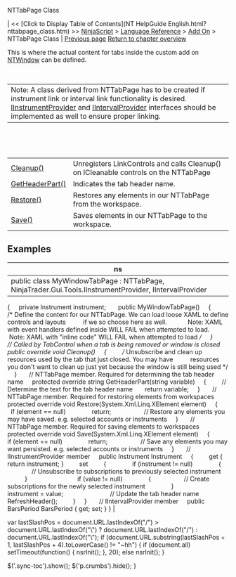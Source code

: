 ﻿










 


NTTabPage Class







| &lt;&lt; [Click to Display Table of Contents](NT HelpGuide English.html?nttabpage_class.htm) &gt;&gt;
 [NinjaScript](ninjascript.htm) &gt; [Language Reference](language_reference_wip.htm) &gt; [Add On](add_on.htm) &gt;
NTTabPage Class | [Previous page](workspaceoptions.htm)
[Return to chapter overview](add_on.htm)










This is where the actual content for tabs inside the custom add on [NTWindow](ntwindow.htm) can be defined.


 




|  |
| --- |
| Note: A class derived from NTTabPage has to be created if instrument link or interval link functionality is desired. [IInstrumentProvider](iinstrumentprovider_interface.htm) and [IIntervalProvider](iintervalprovider_interface.htm) interfaces should be implemented as well to ensure proper linking. |



 


 




|  |  |
| --- | --- |
| [Cleanup()](nttabpage_cleanup.htm) | Unregisters LinkControls and calls Cleanup() on ICleanable controls on the NTTabPage |
| [GetHeaderPart()](getheaderpart.htm) | Indicates the tab header name. |
| [Restore()](nttabpage_restore.htm) | Restores any elements in our NTTabPage from the workspace. |
| [Save()](nttabpage_save.htm) | Saves elements in our NTTabPage to the workspace. |




Examples
--------




| ns |
| --- |
| public class MyWindowTabPage : NTTabPage, NinjaTrader.Gui.Tools.IInstrumentProvider, IIntervalProvider
{
     private Instrument instrument;
 
     public MyWindowTabPage()
     {
         /* Define the content for our NTTabPage. We can load loose XAML to define controls and layouts
          if we so choose here as well.
 
          Note: XAML with event handlers defined inside WILL FAIL when attempted to load.
          Note: XAML with "inline code" WILL FAIL when attempted to load */
     }
 
     // Called by TabControl when a tab is being removed or window is closed
     public override void Cleanup()
     {
         /* Unsubscribe and clean up resources used by the tab that just closed. You may have
          resources you don't want to clean up just yet because the window is still being used */
     }
 
     // NTTabPage member. Required for determining the tab header name
     protected override string GetHeaderPart(string variable)
     {
         // Determine the text for the tab header name
       return variable;
     }
 
     // NTTabPage member. Required for restoring elements from workspaces
     protected override void Restore(System.Xml.Linq.XElement element)
     {
         if (element == null)
               return;
          
         // Restore any elements you may have saved. e.g. selected accounts or instruments
     }
 
     // NTTabPage member. Required for saving elements to workspaces
     protected override void Save(System.Xml.Linq.XElement element)
     {
         if (element == null)
               return;
          
         // Save any elements you may want persisted. e.g. selected accounts or instruments
     }
 
     // IInstrumentProvider member
     public Instrument Instrument
     {
         get { return instrument; }
         set
         {
               if (instrument != null)
               {
                   // Unsubscribe to subscriptions to previously selected instrument
               }
               
               if (value != null)
               {
                   // Create subscriptions for the newly selected instrument
               }
 
               instrument = value;           
 
               // Update the tab header name
               RefreshHeader();
         }
     }
 
     // IIntervalProvider member
     public BarsPeriod BarsPeriod { get; set; }
} |






 
 var lastSlashPos = document.URL.lastIndexOf("/") &gt; document.URL.lastIndexOf("\\") ? document.URL.lastIndexOf("/") : document.URL.lastIndexOf("\\");
 if (document.URL.substring(lastSlashPos + 1, lastSlashPos + 4).toLowerCase() != "~hh") {
 if (document.all) setTimeout(function() {
 nsrInit();
 }, 20);
 else nsrInit();
 }
 
 
 $('.sync-toc').show();
 $('p.crumbs').hide();
 }
 
 
 



